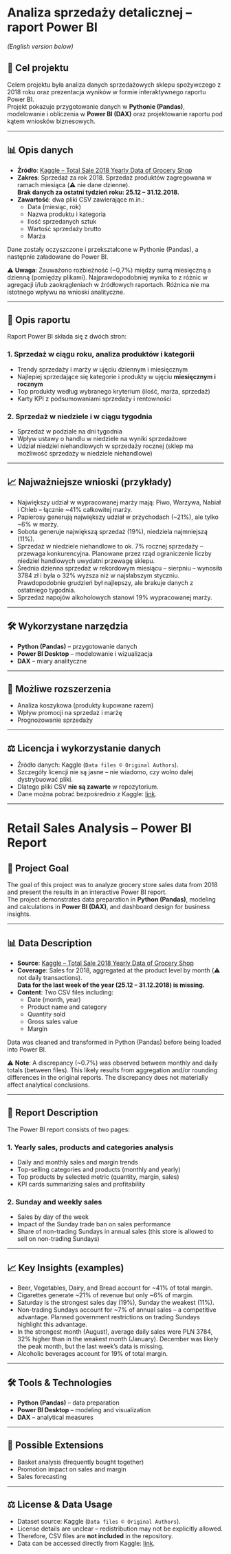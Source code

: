 # Analiza sprzedaży detalicznej – raport Power BI  
*(English version below)*

## 📌 Cel projektu
Celem projektu była analiza danych sprzedażowych sklepu spożywczego z 2018 roku oraz prezentacja wyników w formie interaktywnego raportu Power BI.  
Projekt pokazuje przygotowanie danych w **Pythonie (Pandas)**, modelowanie i obliczenia w **Power BI (DAX)** oraz projektowanie raportu pod kątem wniosków biznesowych.  

---

## 📊 Opis danych
- **Źródło**: [Kaggle – Total Sale 2018 Yearly Data of Grocery Shop](https://www.kaggle.com/datasets/agatii/total-sale-2018-yearly-data-of-grocery-shop)  
- **Zakres**: Sprzedaż za rok 2018. Sprzedaż produktów zagregowana w ramach miesiąca (⚠️ nie dane dzienne).  
  **Brak danych za ostatni tydzień roku: 25.12 – 31.12.2018.**  
- **Zawartość**: dwa pliki CSV zawierające m.in.:
  - Data (miesiąc, rok)  
  - Nazwa produktu i kategoria  
  - Ilość sprzedanych sztuk  
  - Wartość sprzedaży brutto  
  - Marża  

Dane zostały oczyszczone i przekształcone w Pythonie (Pandas), a następnie załadowane do Power BI.  

⚠️ **Uwaga**: Zauważono rozbieżność (~0,7%) między sumą miesięczną a dzienną (pomiędzy plikami). Najprawdopodobniej wynika to z różnic w agregacji i/lub zaokrągleniach w źródłowych raportach. Różnica nie ma istotnego wpływu na wnioski analityczne.  

---

## 📑 Opis raportu
Raport Power BI składa się z dwóch stron:

### 1. Sprzedaż w ciągu roku, analiza produktów i kategorii
- Trendy sprzedaży i marży w ujęciu dziennym i miesięcznym  
- Najlepiej sprzedające się kategorie i produkty w ujęciu **miesięcznym i rocznym**  
- Top produkty według wybranego kryterium (ilość, marża, sprzedaż)  
- Karty KPI z podsumowaniami sprzedaży i rentowności  

### 2. Sprzedaż w niedziele i w ciągu tygodnia
- Sprzedaż w podziale na dni tygodnia  
- Wpływ ustawy o handlu w niedziele na wyniki sprzedażowe  
- Udział niedziel niehandlowych w sprzedaży rocznej (sklep ma możliwość sprzedaży w niedziele niehandlowe)  

---

## 📈 Najważniejsze wnioski (przykłady)
- Największy udział w wypracowanej marży mają: Piwo, Warzywa, Nabiał i Chleb – łącznie ~41% całkowitej marży.  
- Papierosy generują największy udział w przychodach (~21%), ale tylko ~6% w marży.  
- Sobota generuje największą sprzedaż (19%), niedziela najmniejszą (11%).  
- Sprzedaż w niedziele niehandlowe to ok. 7% rocznej sprzedaży – przewaga konkurencyjna. Planowane przez rząd ograniczenie liczby niedziel handlowych uwydatni przewagę sklepu.  
- Średnia dzienna sprzedaż w rekordowym miesiącu – sierpniu – wynosiła 3784 zł i była o 32% wyższa niż w najsłabszym styczniu. Prawdopodobnie grudzień był najlepszy, ale brakuje danych z ostatniego tygodnia.  
- Sprzedaż napojów alkoholowych stanowi 19% wypracowanej marży.  

---

## 🛠 Wykorzystane narzędzia
- **Python (Pandas)** – przygotowanie danych  
- **Power BI Desktop** – modelowanie i wizualizacja  
- **DAX** – miary analityczne  

---

## 🚀 Możliwe rozszerzenia
- Analiza koszykowa (produkty kupowane razem)  
- Wpływ promocji na sprzedaż i marżę  
- Prognozowanie sprzedaży  

---

## ⚖️ Licencja i wykorzystanie danych
- Źródło danych: Kaggle (`Data files © Original Authors`).  
- Szczegóły licencji nie są jasne – nie wiadomo, czy wolno dalej dystrybuować pliki.  
- Dlatego pliki CSV **nie są zawarte** w repozytorium.  
- Dane można pobrać bezpośrednio z Kaggle: [link](https://www.kaggle.com/datasets/agatii/total-sale-2018-yearly-data-of-grocery-shop).  

---

# Retail Sales Analysis – Power BI Report  

## 📌 Project Goal
The goal of this project was to analyze grocery store sales data from 2018 and present the results in an interactive Power BI report.  
The project demonstrates data preparation in **Python (Pandas)**, modeling and calculations in **Power BI (DAX)**, and dashboard design for business insights.  

---

## 📊 Data Description
- **Source**: [Kaggle – Total Sale 2018 Yearly Data of Grocery Shop](https://www.kaggle.com/datasets/agatii/total-sale-2018-yearly-data-of-grocery-shop)  
- **Coverage**: Sales for 2018, aggregated at the product level by month (⚠️ not daily transactions).  
  **Data for the last week of the year (25.12 – 31.12.2018) is missing.**  
- **Content**: Two CSV files including:
  - Date (month, year)  
  - Product name and category  
  - Quantity sold  
  - Gross sales value  
  - Margin  

Data was cleaned and transformed in Python (Pandas) before being loaded into Power BI.  

⚠️ **Note**: A discrepancy (~0.7%) was observed between monthly and daily totals (between files). This likely results from aggregation and/or rounding differences in the original reports. The discrepancy does not materially affect analytical conclusions.  

---

## 📑 Report Description
The Power BI report consists of two pages:

### 1. Yearly sales, products and categories analysis
- Daily and monthly sales and margin trends  
- Top-selling categories and products (monthly and yearly)  
- Top products by selected metric (quantity, margin, sales)  
- KPI cards summarizing sales and profitability  

### 2. Sunday and weekly sales
- Sales by day of the week  
- Impact of the Sunday trade ban on sales performance  
- Share of non-trading Sundays in annual sales (this store is allowed to sell on non-trading Sundays)  

---

## 📈 Key Insights (examples)
- Beer, Vegetables, Dairy, and Bread account for ~41% of total margin.  
- Cigarettes generate ~21% of revenue but only ~6% of margin.  
- Saturday is the strongest sales day (19%), Sunday the weakest (11%).  
- Non-trading Sundays account for ~7% of annual sales – a competitive advantage. Planned government restrictions on trading Sundays highlight this advantage.  
- In the strongest month (August), average daily sales were PLN 3784, 32% higher than in the weakest month (January). December was likely the peak month, but the last week’s data is missing.  
- Alcoholic beverages account for 19% of total margin.  

---

## 🛠 Tools & Technologies
- **Python (Pandas)** – data preparation  
- **Power BI Desktop** – modeling and visualization  
- **DAX** – analytical measures  

---

## 🚀 Possible Extensions
- Basket analysis (frequently bought together)  
- Promotion impact on sales and margin  
- Sales forecasting  

---

## ⚖️ License & Data Usage
- Dataset source: Kaggle (`Data files © Original Authors`).  
- License details are unclear – redistribution may not be explicitly allowed.  
- Therefore, CSV files are **not included** in the repository.  
- Data can be accessed directly from Kaggle: [link](https://www.kaggle.com/datasets/agatii/total-sale-2018-yearly-data-of-grocery-shop).  
